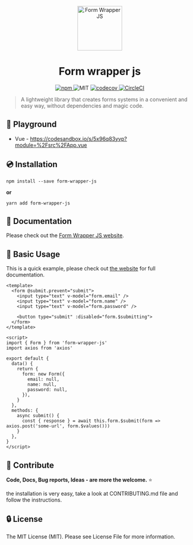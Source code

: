 <p align="center">
  <a href="https://nevoss.github.io/form-wrapper-js" target="_blank">
    <img src="https://nevoss.github.io/form-wrapper-js/logo.svg" alt="Form Wrapper JS" width="120"/>
  </a>
</p>
<h1 align="center">
  Form wrapper js
</h1>

<p align="center">
  <a href="https://www.npmjs.com/package/form-wrapper-js" target="_blank">
    <img src="https://img.shields.io/npm/v/form-wrapper-js.svg?style=shield" alt="npm"/>
  </a>
  <img src="https://img.shields.io/github/license/Nevoss/form-wrapper-js.svg" alt="MIT"/>
  <a href="(https://codecov.io/gh/Nevoss/form-wrapper-js" target="_blank">
    <img src="https://codecov.io/gh/Nevoss/form-wrapper-js/branch/master/graph/badge.svg" alt="codecov"/>
  </a>
  <a href="(https://circleci.com/gh/Nevoss/form-wrapper-js" target="_blank">
    <img src="https://circleci.com/gh/Nevoss/form-wrapper-js.svg?style=shield" alt="CircleCI"/>
  </a>
</p>

> A lightweight library that creates forms systems in a convenient and easy way, without dependencies and magic code.

## :art: Playground

- Vue - https://codesandbox.io/s/5x96q83yvp?module=%2Fsrc%2FApp.vue

## :cd: Installation

```
npm install --save form-wrapper-js
```

**or**

```
yarn add form-wrapper-js
```

## :book: Documentation

Please check out the [Form Wrapper JS website](https://nevoss.github.io/form-wrapper-js).

## :rocket: Basic Usage

This is a quick example, please check out [the website](https://nevoss.github.io/form-wrapper-js) for full documentation.

```vue
<template>
  <form @submit.prevent="submit">
    <input type="text" v-model="form.email" />
    <input type="text" v-model="form.name" />
    <input type="text" v-model="form.password" />

    <button type="submit" :disabled="form.$submitting">
  </form>
</template>

<script>
import { Form } from 'form-wrapper-js'
import axios from 'axios'

export default {
  data() {
    return {
      form: new Form({
        email: null,
        name: null,
        password: null,
      }),
    }
  },
  methods: {
    async submit() {
      const { response } = await this.form.$submit(form => axios.post('some-url', form.$values()))
    }
  },
}
</script>
```

## :beers: Contribute

**Code, Docs, Bug reports, Ideas - are more the welcome.** ⭐

the installation is very easy, take a look at CONTRIBUTING.md file and follow the instructions.

## :lock: License

The MIT License (MIT). Please see License File for more information.
